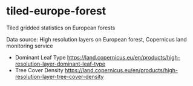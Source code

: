 # tiled-europe-forest
Tiled gridded statistics on European forests

Data source: High resolution layers on European forest, Copernicus land monitoring service
- Dominant Leaf Type https://land.copernicus.eu/en/products/high-resolution-layer-dominant-leaf-type
- Tree Cover Density https://land.copernicus.eu/en/products/high-resolution-layer-tree-cover-density
